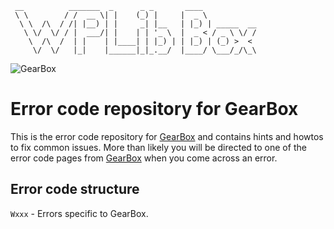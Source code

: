 ```
 __          _______  _      _ _       ____
 \ \        / /  __ \| |    (_) |     |  _ \
  \ \  /\  / /| |__) | |     _| |__   | |_) | _____  __
   \ \/  \/ / |  ___/| |    | | '_ \  |  _ < / _ \ \/ /
    \  /\  /  | |    | |____| | |_) | | |_) | (_) >  <
     \/  \/   |_|    |______|_|_.__/  |____/ \___/_/\_\
```

![GearBox](https://github.com/wplib/box-scripts/blob/master/docs/GearBox-100x.png)

# Error code repository for GearBox
This is the error code repository for [GearBox](https://github.com/wplib/wplib-box) and contains hints and howtos to fix common issues.
More than likely you will be directed to one of the error code pages from [GearBox](https://github.com/wplib/wplib-box) when you come across an error.

## Error code structure
`Wxxx` - Errors specific to GearBox.


